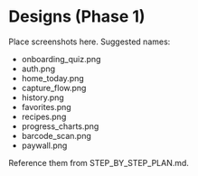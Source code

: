 # Designs (Phase 1)

Place screenshots here. Suggested names:
- onboarding_quiz.png
- auth.png
- home_today.png
- capture_flow.png
- history.png
- favorites.png
- recipes.png
- progress_charts.png
- barcode_scan.png
- paywall.png

Reference them from STEP_BY_STEP_PLAN.md.

